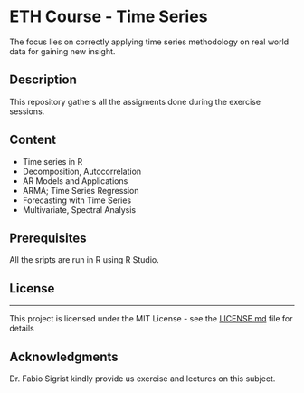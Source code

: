 # ETH Course - Time Series

The focus lies on correctly applying time series methodology on real world data for gaining new insight. 

## Description

This repository gathers all the assigments done during the exercise sessions.

## Content

* Time series in R
* Decomposition, Autocorrelation
* AR Models and Applications
* ARMA; Time Series Regression
* Forecasting with Time Series
* Multivariate, Spectral Analysis

## Prerequisites

All the sripts are run in R using R Studio.

## License
****
This project is licensed under the MIT License - see the [LICENSE.md](LICENSE.md) file for details

## Acknowledgments

Dr. Fabio Sigrist kindly provide us exercise and lectures on this subject.

